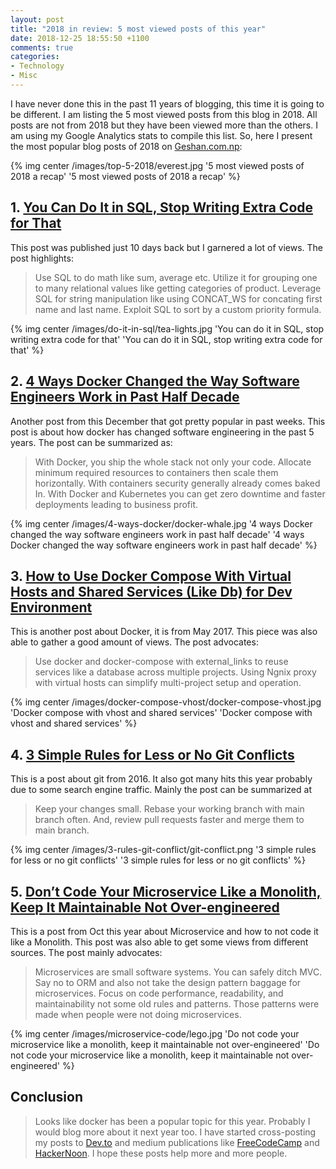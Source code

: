 ```yaml
---
layout: post
title: "2018 in review: 5 most viewed posts of this year"
date: 2018-12-25 18:55:50 +1100
comments: true
categories: 
- Technology
- Misc
---
```


I have never done this in the past 11 years of blogging, this time it is going to be different. I am listing the 5 most viewed posts from this blog in 2018. All posts are not from 2018 but they have been viewed more than the others. I am using my Google Analytics stats to compile this list. So, here I present the most popular blog posts of 2018 on [Geshan.com.np](https://geshan.com.np):

{% img center /images/top-5-2018/everest.jpg '5 most viewed posts of 2018 a recap' '5 most viewed posts of 2018 a recap' %}
<!-- more -->

## 1. [You Can Do It in SQL, Stop Writing Extra Code for That](https://geshan.com.np/blog/2018/12/you-can-do-it-in-sql/)

This post was published just 10 days back but I garnered a lot of views. The post highlights:

> Use SQL to do math like sum, average etc. Utilize it for grouping one to many relational values like getting categories of product. Leverage SQL for string manipulation like using CONCAT_WS for concating first name and last name. Exploit SQL to sort by a custom priority formula.

{% img center /images/do-it-in-sql/tea-lights.jpg 'You can do it in SQL, stop writing extra code for that' 'You can do it in SQL, stop writing extra code for that' %}

## 2. [4 Ways Docker Changed the Way Software Engineers Work in Past Half Decade](https://geshan.com.np/blog/2018/12/4-ways-docker-changed-the-way-software-engineers-work-in-past-half-decade/)

Another post from this December that got pretty popular in past weeks. This post is about how docker has changed software engineering in the past 5 years. The post can be summarized as:

> With Docker, you ship the whole stack not only your code. Allocate minimum required resources to containers then scale them horizontally. With containers security generally already comes baked In. With Docker and Kubernetes you can get zero downtime and faster deployments leading to business profit.

{% img center /images/4-ways-docker/docker-whale.jpg '4 ways Docker changed the way software engineers work in past half decade' '4 ways Docker changed the way software engineers work in past half decade' %}

## 3. [How to Use Docker Compose With Virtual Hosts and Shared Services (Like Db) for Dev Environment](https://geshan.com.np/blog/2017/05/how-to-use-docker-compose-with-virtual-hosts-and-services-like-db-for-dev-environment/)

This is another post about Docker, it is from May 2017. This piece was also able to gather a good amount of views. The post advocates:

> Use docker and docker-compose with external_links to reuse services like a database across multiple projects. Using Ngnix proxy with virtual hosts can simplify multi-project setup and operation.

{% img center /images/docker-compose-vhost/docker-compose-vhost.jpg 'Docker compose with vhost and shared services' 'Docker compose with vhost and shared services' %}

## 4. [3 Simple Rules for Less or No Git Conflicts](https://geshan.com.np/blog/2016/04/3-simple-rules-for-less-or-no-git-conflicts/)

This is a post about git from 2016. It also got many hits this year probably due to some search engine traffic. Mainly the post can be summarized at

> Keep your changes small. Rebase your working branch with main branch often. And, review pull requests faster and merge them to main branch.

{% img center /images/3-rules-git-conflict/git-conflict.png '3 simple rules for less or no git conflicts' '3 simple rules for less or no git conflicts' %}

## 5. [Don’t Code Your Microservice Like a Monolith, Keep It Maintainable Not Over-engineered](https://geshan.com.np/blog/2018/10/dont-code-your-microservice-like-a-monolith/)

This is a post from Oct this year about  Microservice and how to not code it like a Monolith. This post was also able to get some views from different sources. The post mainly advocates:

> Microservices are small software systems. You can safely ditch MVC. Say no to ORM and also not take the design pattern baggage for microservices. Focus on code performance, readability, and maintainability not some old rules and patterns. Those patterns were made when people were not doing microservices.

{% img center /images/microservice-code/lego.jpg 'Do not code your microservice like a monolith, keep it maintainable not over-engineered' 'Do not code your microservice like a monolith, keep it maintainable not over-engineered' %}

## Conclusion

> Looks like docker has been a popular topic for this year. Probably I would blog more about it next year too. I have started cross-posting my posts to [Dev.to](https://dev.to/geshan) and medium publications like [FreeCodeCamp](https://medium.freecodecamp.org/@geshan) and [HackerNoon](https://hackernoon.com/@geshan). I hope these posts help more and more people.
